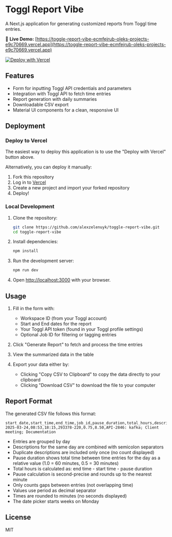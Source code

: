 # Toggl Report Vibe

A Next.js application for generating customized reports from Toggl time entries.

🚀 **Live Demo:** [https://toggle-report-vibe-ecmfejrub-oleks-projects-e9c70669.vercel.app](https://toggle-report-vibe-ecmfejrub-oleks-projects-e9c70669.vercel.app)

[![Deploy with Vercel](https://vercel.com/button)](https://vercel.com/new/clone?repository-url=https%3A%2F%2Fgithub.com%2Falexzelenuyk%2Ftoggle-report-vibe)

## Features

- Form for inputting Toggl API credentials and parameters
- Integration with Toggl API to fetch time entries
- Report generation with daily summaries
- Downloadable CSV export
- Material UI components for a clean, responsive UI

## Deployment

### Deploy to Vercel

The easiest way to deploy this application is to use the "Deploy with Vercel" button above.

Alternatively, you can deploy it manually:

1. Fork this repository
2. Log in to [Vercel](https://vercel.com)
3. Create a new project and import your forked repository
4. Deploy!

### Local Development

1. Clone the repository:
   ```bash
   git clone https://github.com/alexzelenuyk/toggle-report-vibe.git
   cd toggle-report-vibe
   ```

2. Install dependencies:
   ```bash
   npm install
   ```

3. Run the development server:
   ```bash
   npm run dev
   ```

4. Open [http://localhost:3000](http://localhost:3000) with your browser.

## Usage

1. Fill in the form with:
   - Workspace ID (from your Toggl account)
   - Start and End dates for the report
   - Your Toggl API token (found in your Toggl profile settings)
   - Optional Job ID for filtering or tagging entries

2. Click "Generate Report" to fetch and process the time entries

3. View the summarized data in the table

4. Export your data either by:
   - Clicking "Copy CSV to Clipboard" to copy the data directly to your clipboard
   - Clicking "Download CSV" to download the file to your computer

## Report Format

The generated CSV file follows this format:

```
start_date,start_time,end_time,job_id,pause_duration,total_hours,description
2025-03-24,08:53,18:15,293378-220,0.75,8.50,API-2846: kafka; Client meeting; Documentation
```

- Entries are grouped by day
- Descriptions for the same day are combined with semicolon separators
- Duplicate descriptions are included only once (no count displayed)
- Pause duration shows total time between time entries for the day as a relative value (1.0 = 60 minutes, 0.5 = 30 minutes)
- Total hours is calculated as: end time - start time - pause duration
- Pause calculation is second-precise and rounds up to the nearest minute
- Only counts gaps between entries (not overlapping time)
- Values use period as decimal separator
- Times are rounded to minutes (no seconds displayed)
- The date picker starts weeks on Monday

## License

MIT